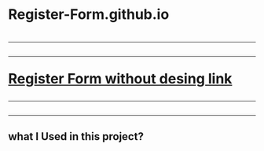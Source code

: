 <h1>Register-Form.github.io<h1>

<hr><hr>

[Register Form without desing link](https://ilknurtuncer.github.io/Register-Form/)

<hr><hr>

<h2>what I Used in this project?<h2>
  

